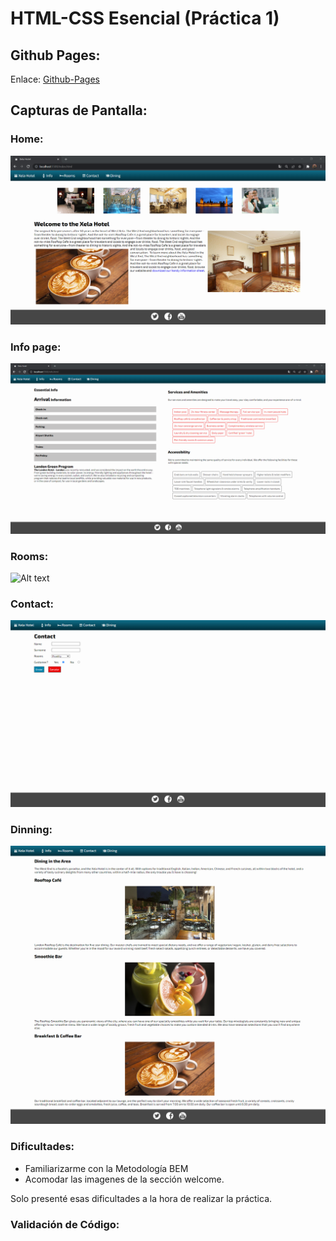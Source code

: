 # HTML-CSS Esencial (Práctica 1)

## Github Pages:

Enlace:
[Github-Pages ]()

## Capturas de Pantalla:

### Home:
![Alt text](./assets/screenshots/home.png "home")

### Info page:
![Alt text](./assets/screenshots/info.png "info")

### Rooms: 
![Alt text](./assets/screenshots/rooms.png "rooms")

### Contact: 
![Alt text](./assets/screenshots/contact.png "contact")

### Dinning:
![Alt text](./assets/screenshots/dining.png "dinning")

### Dificultades:
- Familiarizarme con la Metodología BEM
- Acomodar las imagenes de la sección welcome.

Solo presenté esas dificultades a la hora de realizar la práctica.

### Validación de Código: